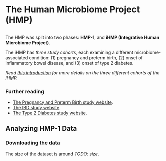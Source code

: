 # The Human Microbiome Project (HMP)

##
The HMP was split into two phases: **HMP-1**, and **iHMP (Integrative Human Microbiome Project)**.

The iHMP has _three study cohorts_, each examining a different microbiome-associated condition: (1) pregnancy and preterm birth, (2) onset of inflammatory bowel disease, and (3) onset of type 2 diabetes.

_Read [this introduction](https://hmpdacc.org/ihmp/) for more details on the three different cohorts of the iHMP._

### Further reading
- [The Pregnancy and Preterm Birth study website](http://vmc.vcu.edu/momspi).
- [The IBD study website](https://www.ibdmdb.org/).
- [The Type 2 Diabetes study website](https://med.stanford.edu/ipop.html).

## Analyzing HMP-1 Data

### Downloading the data
The size of the dataset is around _TODO: size_.